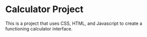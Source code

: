 # Calculator Project

This is a project that uses CSS, HTML, and Javascript to create a functioning calculator interface.